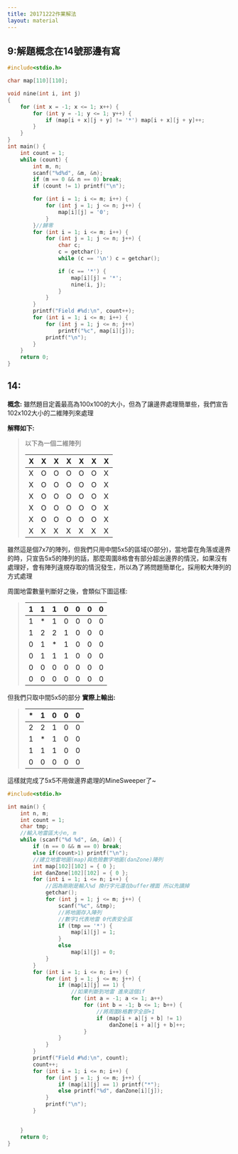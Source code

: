 ```yaml
---
title: 20171222作業解法
layout: material
---
```


## 9:解題概念在14號那邊有寫
``` c++
#include<stdio.h> 

char map[110][110];

void nine(int i, int j)
{
    for (int x = -1; x <= 1; x++) {
        for (int y = -1; y <= 1; y++) {
            if (map[i + x][j + y] != '*') map[i + x][j + y]++;
        }
    }
}
int main() {
    int count = 1;
    while (count) {
        int m, n;
        scanf("%d%d", &m, &n);
        if (m == 0 && n == 0) break;
        if (count != 1) printf("\n");

        for (int i = 1; i <= m; i++) {
            for (int j = 1; j <= n; j++) {
                map[i][j] = '0';
            }
        }//歸零 
        for (int i = 1; i <= m; i++) {
            for (int j = 1; j <= n; j++) {
                char c;
                c = getchar();
                while (c == '\n') c = getchar();

                if (c == '*') {
                    map[i][j] = '*';
                    nine(i, j);
                }
            }
        }
        printf("Field #%d:\n", count++);
        for (int i = 1; i <= m; i++) {
            for (int j = 1; j <= n; j++)
                printf("%c", map[i][j]);
            printf("\n");
        }
    }
    return 0;
}
```

## 14:
**概念:**
雖然題目定義最高為100x100的大小，但為了讓邊界處理簡單些，我們宣告102x102大小的二維陣列來處理

**解釋如下:**
> 以下為一個二維陣列
> 
> 
> | X | X | X | X | X | X | X |
> | -------- | -------- | -------- | -------- | -------- | -------- | -------- |
> | X | O     | O     | O     | O     | O     | X     |
> | X | O | O | O | O | O | X |
> | X     | O     | O     | O     | O     | O     | X     |
> | X | O | O | O | O | O | X |
> | X     | O     | O     | O     | O     | O     | X     |
> | X | X | X | X | X | X | X |
> 
  
雖然這是個7x7的陣列，但我們只用中間5x5的區域(O部分)，當地雷在角落或邊界的時，只宣告5x5的陣列的話，那麼周圍8格會有部分超出邊界的情況，如果沒有處理好，會有陣列違規存取的情況發生，所以為了將問題簡單化，採用較大陣列的方式處理

周圍地雷數量判斷好之後，會類似下圖這樣:

> | 1 | 1 | 1 | 0 | 0 | 0 | 0 |
> | -------- | -------- | -------- | -------- | -------- | -------- | -------- |
> | 1 | * | 1 | 0 | 0 | 0 | 0 |
> | 1 | 2 | 2 | 1 | 0 | 0 | 0 |
> | 0 | 1 | * | 1 | 0 | 0 | 0 |
> | 0 | 1 | 1 | 1 | 0 | 0 | 0 |
> | 0 | 0 | 0 | 0 | 0 | 0 | 0 |
> | 0 | 0 | 0 | 0 | 0 | 0 | 0 |
> 
  
但我們只取中間5x5的部分
**實際上輸出:**
  
> | * | 1 | 0 | 0 | 0 |
> | -------- | -------- | -------- | -------- | -------- |
> | 2 | 2 | 1 | 0 | 0 |
> | 1 | * | 1 | 0 | 0 |
> | 1 | 1 | 1 | 0 | 0 |
> | 0 | 0 | 0 | 0 | 0 |
> 
  
    
這樣就完成了5x5不用做邊界處理的MineSweeper了~
  
``` c++
#include<stdio.h>

int main() {
    int n, m;
    int count = 1;
    char tmp;
    //輸入地雷區大小n, m
    while (scanf("%d %d", &n, &m)) {
        if (n == 0 && m == 0) break;
        else if(count>1) printf("\n");
        //建立地雷地圖(map)與危險數字地圖(danZone)陣列
        int map[102][102] = { 0 };
        int danZone[102][102] = { 0 };
        for (int i = 1; i <= n; i++) {
            //因為剛剛是輸入%d 換行字元還在buffer裡面 所以先讀掉
            getchar();
            for (int j = 1; j <= m; j++) {
                scanf("%c", &tmp);
                //將地圖存入陣列
                //數字1代表地雷 0代表安全區
                if (tmp == '*') {
                    map[i][j] = 1;
                }
                else
                    map[i][j] = 0;
            }
        }
        for (int i = 1; i <= n; i++) {
            for (int j = 1; j <= m; j++) {
                if (map[i][j] == 1) {
                    //如果判斷到地雷 進來這個if
                    for (int a = -1; a <= 1; a++)
                        for (int b = -1; b <= 1; b++) {
                            //將周圍8格數字全部+1
                            if (map[i + a][j + b] != 1)
                                danZone[i + a][j + b]++;
                        }
                }
            }
        }
        printf("Field #%d:\n", count);
        count++;
        for (int i = 1; i <= n; i++) {
            for (int j = 1; j <= m; j++) {
                if (map[i][j] == 1) printf("*");
                else printf("%d", danZone[i][j]);
            }
            printf("\n");
        }
        

    }
    return 0;
}

```

